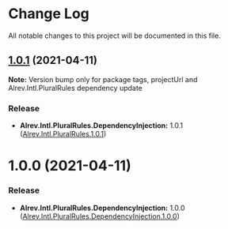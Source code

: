 ﻿# Change Log

All notable changes to this project will be documented in this file.

## [1.0.1](https://github.com/pointnet/alrev-intl/compare/Alrev.Intl.PluralRules.DependencyInjection.1.0.0...Alrev.Intl.PluralRules.DependencyInjection.1.0.1) (2021-04-11)

**Note:** Version bump only for package tags, projectUrl and Alrev.Intl.PluralRules dependency update

### Release

* **Alrev.Intl.PluralRules.DependencyInjection:** 1.0.1 ([Alrev.Intl.PluralRules.1.0.1](https://github.com/pointnet/alrev-intl/releases/tag/Alrev.Intl.PluralRules.DependencyInjection.1.0.1))



# 1.0.0 (2021-04-11)

### Release

* **Alrev.Intl.PluralRules.DependencyInjection:** 1.0.0 ([Alrev.Intl.PluralRules.DependencyInjection.1.0.0](https://github.com/pointnet/alrev-intl/releases/tag/Alrev.Intl.PluralRules.DependencyInjection.1.0.0))